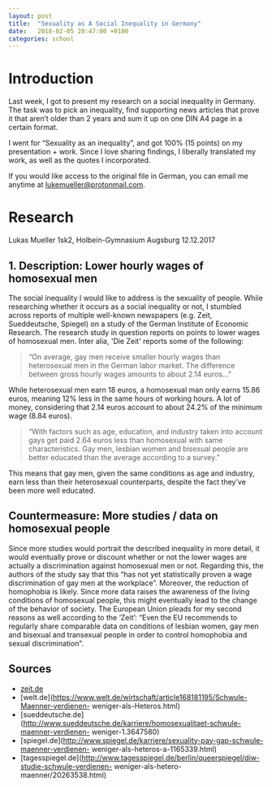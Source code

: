 ```yaml
---
layout: post
title:  "Sexuality as A Social Inequality in Germany"
date:   2018-02-05 20:47:00 +0100
categories: school
---
```

# Introduction

Last week, I got to present my research on a social inequality in Germany. The task was to pick an inequality, find supporting news articles that prove it that aren’t older than 2 years and sum it up on one DIN A4 page in a certain format.

I went for “Sexuality as an inequality”, and got 100% (15 points) on my presentation + work. Since I love sharing findings, I liberally translated my work, as well as the quotes I incorporated.

If you would like access to the original file in German, you can email me anytime at lukemueller@protonmail.com.

# Research

Lukas Mueller
1sk2, Holbein-Gymnasium Augsburg
12.12.2017

## 1. Description: Lower hourly wages of homosexual men
The social inequality I would like to address is the sexuality of people. While researching whether it occurs as a social inequality or not, I stumbled across reports of multiple well-known newspapers (e.g. Zeit, Sueddeutsche, Spiegel) on a study of the German Institute of Economic Research. The research study  in question reports on points to lower wages of homosexual men. Inter alia, 'Die Zeit' reports some of the following:

> “On average, gay men receive smaller hourly wages than heterosexual men in the German labor market. The difference between gross hourly wages amounts to about 2.14 euros…”

While heterosexual men earn 18 euros, a homosexual man only earns 15.86 euros, meaning 12% less in the same hours of working hours. A lot of money, considering that 2.14 euros account to about 24.2% of the minimum wage (8.84 euros).

> “With factors such as age, education, and industry taken into account gays get paid 2.64 euros less than homosexual with same characteristics. Gay men, lesbian women and bisexual people are better educated than the average according to a survey.”

This means that gay men, given the same conditions as age and industry, earn less than their heterosexual counterparts, despite the fact they’ve been more well educated.

## Countermeasure: More studies / data on homosexual people
Since more studies would portrait the described inequality in more detail, it would eventually prove or discount whether or not the lower wages are actually a discrimination against homosexual men or not. Regarding this, the authors of the study say that this “has not yet statistically proven a wage discrimination of gay men at the workplace”.
Moreover, the reduction of homophobia is likely. Since more data raises the awareness of the living conditions of homosexual people, this might eventually lead to the change of the behavior of society. The European Union pleads for my second reasons as well according to the ‘Zeit’: “Even the EU recommends to regularly share comparable data on conditions of lesbian women, gay men and bisexual and transexual people in order to control homophobia and sexual discrimination”.

## Sources
* [zeit.de](http://www.zeit.de/wirtschaft/2017-08/arbeitsmarkt-schwule-studenlohn)
* [welt.de](https://www.welt.de/wirtschaft/article168181195/Schwule-Maenner-verdienen- weniger-als-Heteros.html)
* [sueddeutsche.de](http://www.sueddeutsche.de/karriere/homosexualitaet-schwule-maenner-verdienen- weniger-1.3647580)
* [spiegel.de](http://www.spiegel.de/karriere/sexuality-pay-gap-schwule-maenner-verdienen- weniger-als-heteros-a-1165339.html)
* [tagesspiegel.de](http://www.tagesspiegel.de/berlin/queerspiegel/diw-studie-schwule-verdienen- weniger-als-hetero-maenner/20263538.html)
